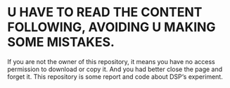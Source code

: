 # U HAVE TO READ THE CONTENT FOLLOWING, AVOIDING U MAKING SOME MISTAKES.

If you are not the owner of this repository, it means you have no access permission to download or copy it. And you had better close the page and forget it. This repository is some report and code about DSP‘s experiment.